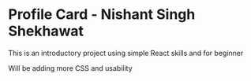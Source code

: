# Profile Card - Nishant Singh Shekhawat

This is an introductory project using simple React skills and for beginner

Will be adding more CSS and usability

